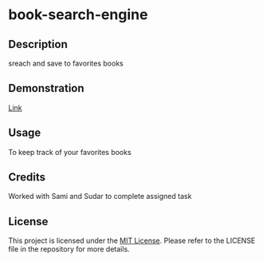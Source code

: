 # book-search-engine


## Description
sreach and  save to favorites books

## Demonstration
[Link](https://stark-river-00487-819bfcf389a0.herokuapp.com)



## Usage
To keep track of your favorites books


## Credits
Worked with Sami and Sudar to complete assigned task

## License
This project is licensed under the [MIT License](LICENSE). Please refer to the LICENSE file in the repository for more details. 



